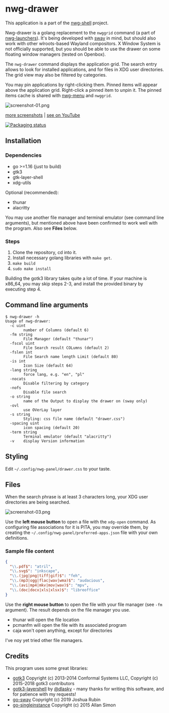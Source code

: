 # nwg-drawer

This application is a part of the [nwg-shell](https://github.com/nwg-piotr/nwg-shell) project.

Nwg-drawer is a golang replacement to the `nwggrid` command
(a part of [nwg-launchers](https://github.com/nwg-piotr/nwg-launchers)). It's being developed with
[sway](https://github.com/swaywm/sway) in mind, but should also work with other wlroots-based Wayland compositors.
X Window System is not officially supported, but you should be able to use the drawer on some floating
window managers (tested on Openbox).

The `nwg-drawer` command displays the application grid. The search entry allows to look for installed applications,
and for files in XDG user directories. The grid view may also be filtered by categories.

You may pin applications by right-clicking them. Pinned items will appear above the application grid. Right-click
a pinned item to unpin it. The pinned items cache is shared with [nwg-menu](https://github.com/nwg-piotr/nwg-menu)
and `nwggrid`.

![screenshot-01.png](https://scrot.cloud/images/2021/05/30/screenshot-01.png)

[more screenshots](https://scrot.cloud/album/nwg-drawer.Bogd) | [see on YouTube](https://youtu.be/iIgxJQhCQf0)

[![Packaging status](https://repology.org/badge/vertical-allrepos/nwg-drawer.svg)](https://repology.org/project/nwg-drawer/versions)

## Installation

### Dependencies

- go >=1.16 (just to build)
- gtk3
- gtk-layer-shell
- xdg-utils

Optional (recommended):

- thunar
- alacritty

You may use another file manager and terminal emulator (see command line arguments), but mentioned above have been
confirmed to work well with the program. Also see **Files** below.

### Steps

1. Clone the repository, cd into it.
2. Install necessary golang libraries with `make get`.
3. `make build`
4. `sudo make install`

Building the gotk3 library takes quite a lot of time. If your machine is x86_64, you may skip steps 2-3, and
install the provided binary by executing step 4.

## Command line arguments

```text
$ nwg-drawer -h
Usage of nwg-drawer:
  -c uint
    	number of Columns (default 6)
  -fm string
    	File Manager (default "thunar")
  -fscol uint
    	File Search result COLumns (default 2)
  -fslen int
    	File Search name length Limit (default 80)
  -is int
    	Icon Size (default 64)
  -lang string
    	force lang, e.g. "en", "pl"
  -nocats
    	Disable filtering by category
  -nofs
    	Disable file search
  -o string
    	name of the Output to display the drawer on (sway only)
  -ovl
    	use OVerLay layer
  -s string
    	Styling: css file name (default "drawer.css")
  -spacing uint
    	icon spacing (default 20)
  -term string
    	Terminal emulator (default "alacritty")
  -v	display Version information
  ```

## Styling

Edit `~/.config/nwg-panel/drawer.css` to your taste.

## Files

When the search phrase is at least 3 characters long, your XDG user directories are being searched.

![screenshot-03.png](https://scrot.cloud/images/2021/05/30/screenshot-03.png)

Use the **left mouse button** to open a file with the `xdg-open` command. As configuring file associations for it is
PITA, you may override them, by creating the `~/.config/nwg-panel/preferred-apps.json` file with your own definitions.

### Sample file content

```json
{
  "\\.pdf$": "atril",
  "\\.svg$": "inkscape",
  "\\.(jpg|png|tiff|gif)$": "feh",
  "\\.(mp3|ogg|flac|wav|wma)$": "audacious",
  "\\.(avi|mp4|mkv|mov|wav)$": "mpv",
  "\\.(doc|docx|xls|xlsx)$": "libreoffice"
}
```

Use the **right mouse button** to open the file with your file manager (see `-fm` argument). The result depends on the
file manager you use.

- thunar will open the file location
- pcmanfm will open the file with its associated program
- caja won't open anything, except for directories

I've noy yet tried other file managers.

## Credits

This program uses some great libraries:

- [gotk3](https://github.com/gotk3/gotk3) Copyright (c) 2013-2014 Conformal Systems LLC,
Copyright (c) 2015-2018 gotk3 contributors
- [gotk3-layershell](https://github.com/dlasky/gotk3-layershell) by [@dlasky](https://github.com/dlasky/gotk3-layershell/commits?author=dlasky) - many thanks for writing this software, and for patience with my requests!
- [go-sway](https://github.com/joshuarubin/go-sway) Copyright (c) 2019 Joshua Rubin
- [go-singleinstance](github.com/allan-simon/go-singleinstance) Copyright (c) 2015 Allan Simon
